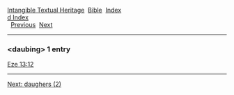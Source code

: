 [Intangible Textual Heritage](../../index)  [Bible](../index) 
[Index](index)   
[d Index](_d_)  
  [Previous](c02852)  [Next](c02854) 

------------------------------------------------------------------------

### &lt;daubing&gt; 1 entry

[Eze 13:12](../kjv/eze013.htm#012)  

------------------------------------------------------------------------

[Next: daughers (2)](c02854)
